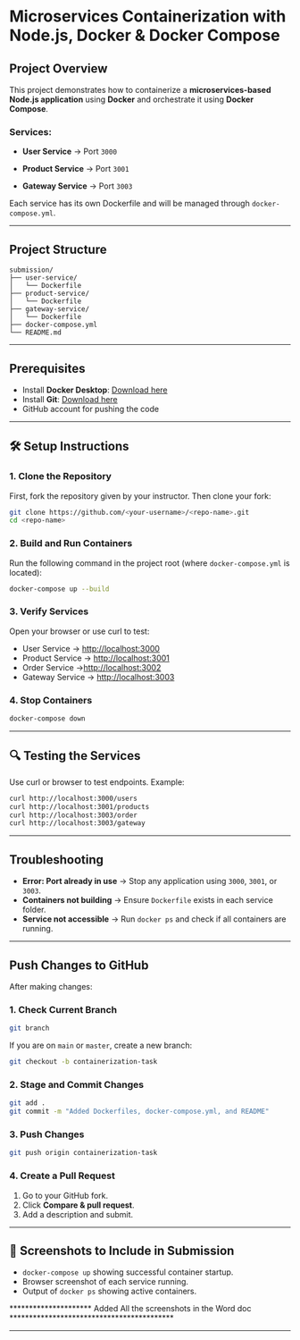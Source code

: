 # Microservices Containerization with Node.js, Docker & Docker Compose

##  Project Overview

This project demonstrates how to containerize a **microservices-based Node.js application** using **Docker** and orchestrate it using **Docker Compose**.

### Services:

* **User Service** → Port `3000`
* **Product Service** → Port `3001`

* **Gateway Service** → Port `3003`

Each service has its own Dockerfile and will be managed through `docker-compose.yml`.

---

##  Project Structure

```
submission/
├── user-service/
│   └── Dockerfile
├── product-service/
│   └── Dockerfile
├── gateway-service/
│   └── Dockerfile
├── docker-compose.yml
└── README.md
```

---

##  Prerequisites

* Install **Docker Desktop**: [Download here](https://www.docker.com/products/docker-desktop)
* Install **Git**: [Download here](https://git-scm.com/downloads)
* GitHub account for pushing the code

---

## 🛠 Setup Instructions

### 1. Clone the Repository

First, fork the repository given by your instructor. Then clone your fork:

```bash
git clone https://github.com/<your-username>/<repo-name>.git
cd <repo-name>
```

### 2. Build and Run Containers

Run the following command in the project root (where `docker-compose.yml` is located):

```bash
docker-compose up --build
```

### 3. Verify Services

Open your browser or use curl to test:

* User Service → [http://localhost:3000](http://localhost:3000)
* Product Service → [http://localhost:3001](http://localhost:3001)
* Order Service →[http://localhost:3002](http://localhost:3002)
* Gateway Service → [http://localhost:3003](http://localhost:3003)

### 4. Stop Containers

```bash
docker-compose down
```

---

## 🔍 Testing the Services

Use curl or browser to test endpoints. Example:

```bash
curl http://localhost:3000/users
curl http://localhost:3001/products
curl http://localhost:3003/order
curl http://localhost:3003/gateway

```

---

##  Troubleshooting

* **Error: Port already in use** → Stop any application using `3000`, `3001`, or `3003`.
* **Containers not building** → Ensure `Dockerfile` exists in each service folder.
* **Service not accessible** → Run `docker ps` and check if all containers are running.

---

##  Push Changes to GitHub

After making changes:

### 1. Check Current Branch

```bash
git branch
```

If you are on `main` or `master`, create a new branch:

```bash
git checkout -b containerization-task
```

### 2. Stage and Commit Changes

```bash
git add .
git commit -m "Added Dockerfiles, docker-compose.yml, and README"
```

### 3. Push Changes

```bash
git push origin containerization-task
```

### 4. Create a Pull Request

1. Go to your GitHub fork.
2. Click **Compare & pull request**.
3. Add a description and submit.

---

## 📸 Screenshots to Include in Submission

* `docker-compose up` showing successful container startup.
* Browser screenshot of each service running.
* Output of `docker ps` showing active containers.


********************* Added All the screenshots in the Word doc ******************************************

---


